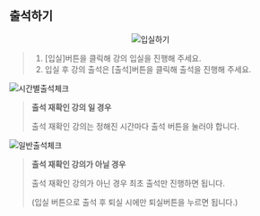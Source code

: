 ## 출석하기

<p align = "center">
<img  alt="입실하기" src="https://github.com/user-attachments/assets/e2c18d63-daf8-4233-a2c8-650c7510293e" />
<p/>

>1. [입실]버튼을 클릭해 강의 입실을 진행해 주세요.
>2. 입실 후 강의 출석은 [출석]버튼을 클릭해 출석을 진행해 주세요.

<img alt="시간별출석체크" src="https://github.com/user-attachments/assets/c0312d70-396b-4f40-8f73-e49371cbcbab"/>


>  **출석 재확인 강의 일 경우** 
>
> 출석 재확인 강의는 정해진 시간마다 출석 버튼을 눌러야 합니다.

<img alt="일반출석체크" src="https://github.com/user-attachments/assets/c6dc7992-4372-4178-9117-a33663a3d438"/>

> **출석 재확인 강의가 아닐 경우**
>
> 출석 재확인 강의가 아닌 경우 최초 출석만 진행하면 됩니다.
>
> (입실 버튼으로 출석 후 퇴실 시에만 퇴실버튼을 누르면 됩니다.)
